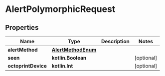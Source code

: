 
# AlertPolymorphicRequest

## Properties
Name | Type | Description | Notes
------------ | ------------- | ------------- | -------------
**alertMethod** | [**AlertMethodEnum**](AlertMethodEnum.md) |  | 
**seen** | **kotlin.Boolean** |  |  [optional]
**octoprintDevice** | **kotlin.Int** |  |  [optional]



